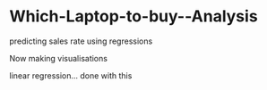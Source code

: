# Which-Laptop-to-buy--Analysis

predicting sales rate using regressions


Now making visualisations

linear regression...
done with this
